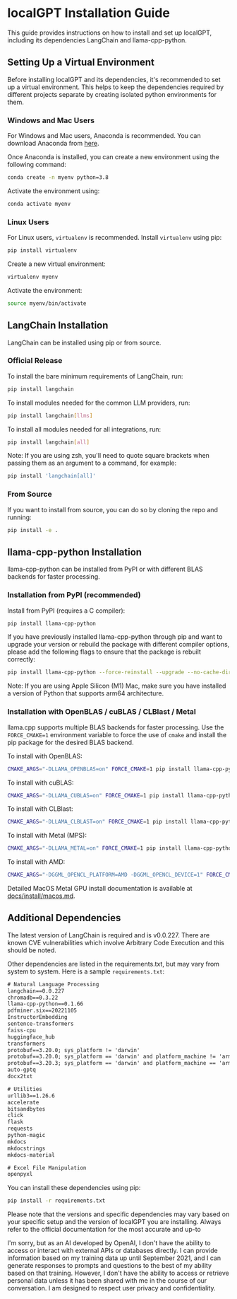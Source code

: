 # localGPT Installation Guide

This guide provides instructions on how to install and set up localGPT, including its dependencies LangChain and
llama-cpp-python.

## Setting Up a Virtual Environment

Before installing localGPT and its dependencies, it's recommended to set up a virtual environment. This helps to keep
the dependencies required by different projects separate by creating isolated python environments for them.

### Windows and Mac Users

For Windows and Mac users, Anaconda is recommended. You can download Anaconda from
[here](https://www.anaconda.com/products/distribution).

Once Anaconda is installed, you can create a new environment using the following command:

```bash
conda create -n myenv python=3.8
```

Activate the environment using:

```bash
conda activate myenv
```

### Linux Users

For Linux users, `virtualenv` is recommended. Install `virtualenv` using pip:

```bash
pip install virtualenv
```

Create a new virtual environment:

```bash
virtualenv myenv
```

Activate the environment:

```bash
source myenv/bin/activate
```

## LangChain Installation

LangChain can be installed using pip or from source.

### Official Release

To install the bare minimum requirements of LangChain, run:

```bash
pip install langchain
```

To install modules needed for the common LLM providers, run:

```bash
pip install langchain[llms]
```

To install all modules needed for all integrations, run:

```bash
pip install langchain[all]
```

Note: If you are using zsh, you'll need to quote square brackets when passing them as an argument to a command, for
example:

```bash
pip install 'langchain[all]'
```

### From Source

If you want to install from source, you can do so by cloning the repo and running:

```bash
pip install -e .
```

## llama-cpp-python Installation

llama-cpp-python can be installed from PyPI or with different BLAS backends for faster processing.

### Installation from PyPI (recommended)

Install from PyPI (requires a C compiler):

```bash
pip install llama-cpp-python
```

If you have previously installed llama-cpp-python through pip and want to upgrade your version or rebuild the package
with different compiler options, please add the following flags to ensure that the package is rebuilt correctly:

```bash
pip install llama-cpp-python --force-reinstall --upgrade --no-cache-dir
```

Note: If you are using Apple Silicon (M1) Mac, make sure you have installed a version of Python that supports arm64
architecture.

### Installation with OpenBLAS / cuBLAS / CLBlast / Metal

llama.cpp supports multiple BLAS backends for faster processing. Use the `FORCE_CMAKE=1` environment variable to force
the use of `cmake` and install the pip package for the desired BLAS backend.

To install with OpenBLAS:

```bash
CMAKE_ARGS="-DLLAMA_OPENBLAS=on" FORCE_CMAKE=1 pip install llama-cpp-python
```

To install with cuBLAS:

```bash
CMAKE_ARGS="-DLLAMA_CUBLAS=on" FORCE_CMAKE=1 pip install llama-cpp-python
```

To install with CLBlast:

```bash
CMAKE_ARGS="-DLLAMA_CLBLAST=on" FORCE_CMAKE=1 pip install llama-cpp-python
```

To install with Metal (MPS):

```bash
CMAKE_ARGS="-DLLAMA_METAL=on" FORCE_CMAKE=1 pip install llama-cpp-python
```

To install with AMD:

```bash
CMAKE_ARGS="-DGGML_OPENCL_PLATFORM=AMD -DGGML_OPENCL_DEVICE=1" FORCE_CMAKE=1 pip install llama-cpp-python
```

Detailed MacOS Metal GPU install documentation is available at [docs/install/macos.md](docs/install/macos.md).

## Additional Dependencies

The latest version of LangChain is required and is v0.0.227. There are known CVE vulnerabilities which involve Arbitrary
Code Execution and this should be noted.

Other dependencies are listed in the requirements.txt, but may vary from system to system. Here is a sample
`requirements.txt`:

```txt
# Natural Language Processing
langchain==0.0.227
chromadb==0.3.22
llama-cpp-python==0.1.66
pdfminer.six==20221105
InstructorEmbedding
sentence-transformers
faiss-cpu
huggingface_hub
transformers
protobuf==3.20.0; sys_platform != 'darwin'
protobuf==3.20.0; sys_platform == 'darwin' and platform_machine != 'arm64'
protobuf==3.20.3; sys_platform == 'darwin' and platform_machine == 'arm64'
auto-gptq
docx2txt

# Utilities
urllib3==1.26.6
accelerate
bitsandbytes
click
flask
requests
python-magic
mkdocs
mkdocstrings
mkdocs-material

# Excel File Manipulation
openpyxl
```

You can install these dependencies using pip:

```bash
pip install -r requirements.txt
```

Please note that the versions and specific dependencies may vary based on your specific setup and the version of
localGPT you are installing. Always refer to the official documentation for the most accurate and up-to

I'm sorry, but as an AI developed by OpenAI, I don't have the ability to access or interact with external APIs or
databases directly. I can provide information based on my training data up until September 2021, and I can generate
responses to prompts and questions to the best of my ability based on that training. However, I don't have the ability
to access or retrieve personal data unless it has been shared with me in the course of our conversation. I am designed
to respect user privacy and confidentiality.
